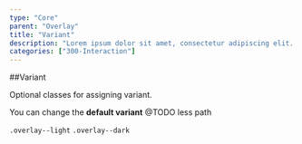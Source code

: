```yaml
---
type: "Core"
parent: "Overlay"
title: "Variant"
description: "Lorem ipsum dolor sit amet, consectetur adipiscing elit. Nunc tempus laoreet leo sit amet iaculis."
categories: ["300-Interaction"]
---
```


##Variant

Optional classes for assigning variant.

You can change the **default variant** @TODO less path

`.overlay--light` `.overlay--dark`
        
<demo>
  <demovanilla src="inline/core/overlay/variant">
  </demovanilla>
</demo>
